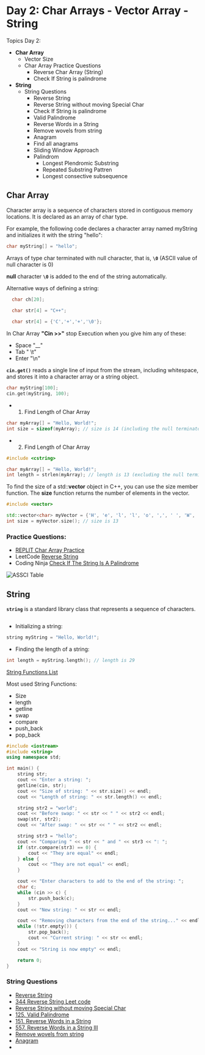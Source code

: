 
# Day 2: Char Arrays - Vector Array - String

Topics Day 2:
- **Char Array**
    - Vector Size
    - Char Array Practice Questions
        - Reverse Char Array (String)
        - Check If String is palindrome
- **String** 
    - String Questions
        - Reverse String 
        - Reverse String without moving Special Char
        - Check If String is palindrome
        - Valid Palindrome
        - Reverse Words in a String
        - Remove wovels from string
        - Anagram 
        - Find all anagrams 
        - Sliding Window Approach
        - Palindrom
            - Longest Plendromic Substring
            - Repeated Substring Pattren
            - Longest consective subsequence


## Char Array

Character array is a sequence of characters stored in contiguous memory locations. It is declared as an array of char type.

For example, the following code declares a character array named myString and initializes it with the string "hello":

```c++
char myString[] = "hello";
```

Arrays of type char terminated with null character, that is, **`\0`** (ASCII value of null character is 0)

**null** character **`\0`** is added to the end of the string automatically.

Alternative ways of defining a string:
```c++
  char ch[20];
  
  char str[4] = "C++";

  char str[4] = {'C','+','+','\0'};
```


In Char Array **"Cin >>"** stop Execution when you give him any of these: 
- Space          "__"
- Tab            " \t"
- Enter          "\n"  


**`cin.get()`** reads a single line of input from the stream, including whitespace, and stores it into a character array or a string object.
```c++
char myString[100];
cin.get(myString, 100);
```

- 1. Find Length of Char Array
```c++
char myArray[] = "Hello, World!";
int size = sizeof(myArray); // size is 14 (including the null terminator)
```

- 2. Find Length of Char Array
```c++
#include <cstring>

char myArray[] = "Hello, World!";
int length = strlen(myArray); // length is 13 (excluding the null terminator)
```

To find the size of a std::**vector<char>** object in C++, you can use the size member function. The **size** function returns the number of elements in the vector.

```c++
#include <vector>

std::vector<char> myVector = {'H', 'e', 'l', 'l', 'o', ',', ' ', 'W', 'o', 'r', 'l', 'd', '!'};
int size = myVector.size(); // size is 13
```

### Practice Questions:
- [REPLIT Char Array Practice](https://replit.com/@ahaniqbal/Char-Array-Reverse-Character-ArrayString#main.cpp)
- LeetCode [Reverse String](https://leetcode.com/problems/reverse-string/) 
- Coding Ninja [Check If The String Is A Palindrome](https://www.codingninjas.com/codestudio/problems/check-if-the-string-is-a-palindrome_1062633#:~:text=Example%20%3A,string%20is%20also%20a%20palindrome.)



![ASSCI Table](https://camo.githubusercontent.com/2d5391bdfdc17f64e1bea83a10af59f0d4852170ff08e336883396f891d40f1e/68747470733a2f2f7072657062797465732d6d6973632d696d616765732e73332e61702d736f7574682d312e616d617a6f6e6177732e636f6d2f6173736574732f313637343535323635323136302d41534349492532305461626c65253230437070312e706e67)


## String 

**`string`** is a standard library class that represents a sequence of characters. 

```c++

```


- Initializing a string:
```c++
string myString = "Hello, World!";
```

- Finding the length of a string:
```c++
int length = myString.length(); // length is 29
```
[String Functions List](https://cplusplus.com/reference/string/string/)

Most used String Functions:

- Size
- length
- getline
- swap
- compare
- push_back
- pop_back

```c++
#include <iostream>
#include <string>
using namespace std;

int main() {
    string str;
    cout << "Enter a string: ";
    getline(cin, str);
    cout << "Size of string: " << str.size() << endl;
    cout << "Length of string: " << str.length() << endl;

    string str2 = "world";
    cout << "Before swap: " << str << " " << str2 << endl;
    swap(str, str2);
    cout << "After swap: " << str << " " << str2 << endl;

    string str3 = "hello";
    cout << "Comparing " << str << " and " << str3 << ": ";
    if (str.compare(str3) == 0) {
        cout << "They are equal" << endl;
    } else {
        cout << "They are not equal" << endl;
    }

    cout << "Enter characters to add to the end of the string: ";
    char c;
    while (cin >> c) {
        str.push_back(c);
    }
    cout << "New string: " << str << endl;

    cout << "Removing characters from the end of the string..." << endl;
    while (!str.empty()) {
        str.pop_back();
        cout << "Current string: " << str << endl;
    }
    cout << "String is now empty" << endl;

    return 0;
}
```

### String Questions 
- [Reverse String](https://replit.com/@ahaniqbal/String-Reverse-String-)
- [344 Reverse String Leet code](https://leetcode.com/problems/reverse-string/description/)
- [Reverse String without moving Special Char](https://replit.com/@ahaniqbal/Reverse-String-without-moving-special)
- [125. Valid Palindrome](https://leetcode.com/problems/valid-palindrome/)
- [151.  Reverse Words in a String](https://leetcode.com/problems/reverse-words-in-a-string/)
- [557. Reverse Words in a String III](https://leetcode.com/problems/reverse-words-in-a-string-iii/)
- [Remove wovels from string]()
- [Anagram]()
- []()

